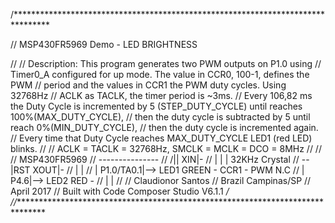 /********************************************************************************<p>
//  MSP430FR5969 Demo - LED BRIGHTNESS<p>
//
//  Description: This program generates two PWM outputs on P1.0 using
//  Timer0_A configured for up mode. The value in CCR0, 100-1, defines the PWM
//  period and the values in CCR1 the PWM duty cycles. Using 32768Hz
//  ACLK as TACLK, the timer period is ~3ms.
//  Every 106,82 ms the Duty Cycle is incremented by 5 (STEP_DUTY_CYCLE) until reaches 100%(MAX_DUTY_CYCLE),
//  then the duty cycle is subtracted by 5 until reach 0%(MIN_DUTY_CYCLE),
//  then the duty cycle is incremented again.
//	Every time that Duty Cycle reaches MAX_DUTY_CYCLE LED1 (red LED)  blinks.
//
//  ACLK = TACLK = 32768Hz, SMCLK = MCLK = DCO = 8MHz
//
//
//          MSP430FR5969
//         ---------------
//     /|\|            XIN|-
//      | |               |  32KHz Crystal
//      --|RST        XOUT|-
//        |               |
//        |     P1.0/TA0.1|--> LED1 GREEN 	- CCR1 - PWM N.C
//        |     	  P4.6|--> LED2 RED		-
//        |               |
//
//   Claudionor Santos
//   Brazil   Campinas/SP
//   April 2017
//   Built with Code Composer Studio V6.1.1 */
//*******************************************************************************